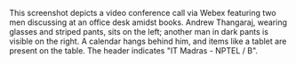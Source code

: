 This screenshot depicts a video conference call via Webex featuring two men discussing at an office desk amidst books. Andrew Thangaraj, wearing glasses and striped pants, sits on the left; another man in dark pants is visible on the right. A calendar hangs behind him, and items like a tablet are present on the table. The header indicates "IT Madras - NPTEL / B".